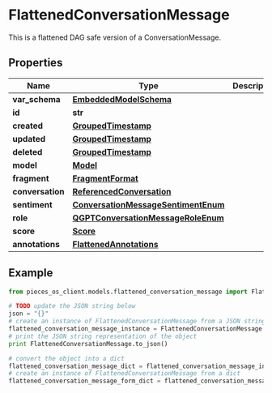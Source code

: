 # FlattenedConversationMessage

This is a flattened DAG safe version of a ConversationMessage.

## Properties

Name | Type | Description | Notes
------------ | ------------- | ------------- | -------------
**var_schema** | [**EmbeddedModelSchema**](EmbeddedModelSchema) |  | [optional] 
**id** | **str** |  | 
**created** | [**GroupedTimestamp**](GroupedTimestamp) |  | 
**updated** | [**GroupedTimestamp**](GroupedTimestamp) |  | 
**deleted** | [**GroupedTimestamp**](GroupedTimestamp) |  | [optional] 
**model** | [**Model**](Model) |  | [optional] 
**fragment** | [**FragmentFormat**](FragmentFormat) |  | [optional] 
**conversation** | [**ReferencedConversation**](ReferencedConversation) |  | 
**sentiment** | [**ConversationMessageSentimentEnum**](ConversationMessageSentimentEnum) |  | [optional] 
**role** | [**QGPTConversationMessageRoleEnum**](QGPTConversationMessageRoleEnum) |  | 
**score** | [**Score**](Score) |  | [optional] 
**annotations** | [**FlattenedAnnotations**](FlattenedAnnotations) |  | [optional] 

## Example

```python
from pieces_os_client.models.flattened_conversation_message import FlattenedConversationMessage

# TODO update the JSON string below
json = "{}"
# create an instance of FlattenedConversationMessage from a JSON string
flattened_conversation_message_instance = FlattenedConversationMessage.from_json(json)
# print the JSON string representation of the object
print FlattenedConversationMessage.to_json()

# convert the object into a dict
flattened_conversation_message_dict = flattened_conversation_message_instance.to_dict()
# create an instance of FlattenedConversationMessage from a dict
flattened_conversation_message_form_dict = flattened_conversation_message.from_dict(flattened_conversation_message_dict)
```



